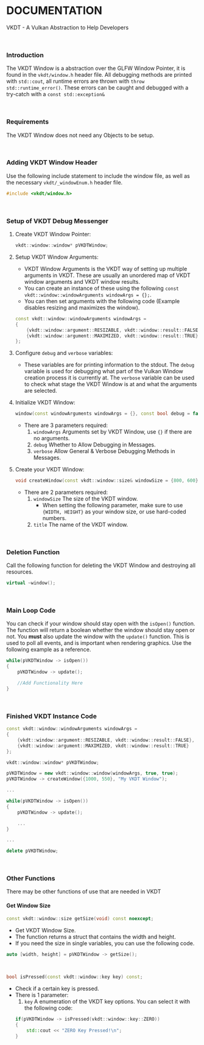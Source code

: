 # DOCUMENTATION

VKDT - A Vulkan Abstraction to Help Developers

<br>

### Introduction

The VKDT Window is a abstraction over the GLFW Window Pointer, it is found in the `vkdt/window.h` header file.
All debugging methods are printed with `std::cout`, all runtime errors are thrown with `throw std::runtime_error()`. These errors can be caught and debugged with a try-catch with a `const std::exception&`

<br>

### Requirements

The VKDT Window does not need any Objects to be setup.

<br>

### Adding VKDT Window Header

Use the following include statement to include the window file, as well as the necessary `vkdt/_windowEnum.h` header file.
```cpp
#include <vkdt/window.h>
```

<br>

### Setup of VKDT Debug Messenger

1. Create VKDT Window Pointer:
	```cpp
	vkdt::window::window* pVKDTWindow;
	```

1. Setup VKDT Window Arguments:
	- VKDT Window Arguments is the VKDT way of setting up multiple arguments in VKDT. These are usually an unordered map of VKDT window arguments and VKDT window results.
	- You can create an instance of these using the following `const vkdt::window::windowArguments windowArgs = {};`.
	- You can then set arguments with the following code (Example disables resizing and maximizes the window).
	```cpp
	const vkdt::window::windowArguments windowArgs =
	{
		{vkdt::window::argument::RESIZABLE, vkdt::window::result::FALSE},
		{vkdt::window::argument::MAXIMIZED, vkdt::window::result::TRUE}
	};
	```

3. Configure `debug` and `verbose` variables:
	- These variables are for printing information to the stdout. The `debug` variable is used for debugging what part of the Vulkan Window creation process it is currently at. The `verbose` variable can be used to check what stage the VKDT Window is at and what the arguments are selected.

4. Initialize VKDT Window:
	```cpp
	window(const windowArguments windowArgs = {}, const bool debug = false, const bool verbose = false);
	```

	- There are 3 parameters required:
		1. `windowArgs` Arguments set by VKDT Window, use `{}` if there are no arguments.
		2. `debug` Whether to Allow Debugging in Messages.
		3. `verbose` Allow General & Verbose Debugging Methods in Messages.

5. Create your VKDT Window:
	```cpp
	void createWindow(const vkdt::window::size& windowSize = {800, 600}, const std::string& title = "");
	```
	- There are 2 parameters required:
		1. `windowSize` The size of the VKDT window.
			- When setting the following parameter, make sure to use `{WIDTH, HEIGHT}` as your window size, or use hard-coded numbers.
		2. `title` The name of the VKDT window.

<br>

### Deletion Function

Call the following function for deleting the VKDT Window and destroying all resources.

```cpp
virtual ~window();
```

<br>

### Main Loop Code

You can check if your window should stay open with the `isOpen()` function. The function will return a boolean whether the window should stay open or not. You **must** also update the window with the `update()` function. This is used to poll all events, and is important when rendering graphics. Use the following example as a reference.

```cpp
while(pVKDTWindow -> isOpen())
{
	pVKDTWindow -> update();

	//Add Functionality Here
}
```

<br>

### Finished VKDT Instance Code

```cpp
const vkdt::window::windowArguments windowArgs =
{
	{vkdt::window::argument::RESIZABLE, vkdt::window::result::FALSE},
	{vkdt::window::argument::MAXIMIZED, vkdt::window::result::TRUE}
};

vkdt::window::window* pVKDTWindow;

pVKDTWindow = new vkdt::window::window(windowArgs, true, true);
pVKDTWindow -> createWindow({1000, 550}, "My VKDT Window");

...

while(pVKDTWindow -> isOpen())
{
	pVKDTWindow -> update();

	...
}

...

delete pVKDTWindow;
```

<br>

### Other Functions
There may be other functions of use that are needed in VKDT

#### Get Window Size

```cpp
const vkdt::window::size getSize(void) const noexcept;
```

- Get VKDT Window Size.
- The function returns a struct that contains the width and height.
- If you need the size in single variables, you can use the following code.
```cpp
auto [width, height] = pVKDTWindow -> getSize();
```

<br>

```cpp
bool isPressed(const vkdt::window::key key) const;
```

- Check if a certain key is pressed.
- There is 1 parameter:
	1. `key` A enumeration of the VKDT key options. You can select it with the following code:
	```cpp
	if(pVKDTWindow -> isPressed(vkdt::window::key::ZERO))
	{
		std::cout << "ZERO Key Pressed!\n";
	}
	```
